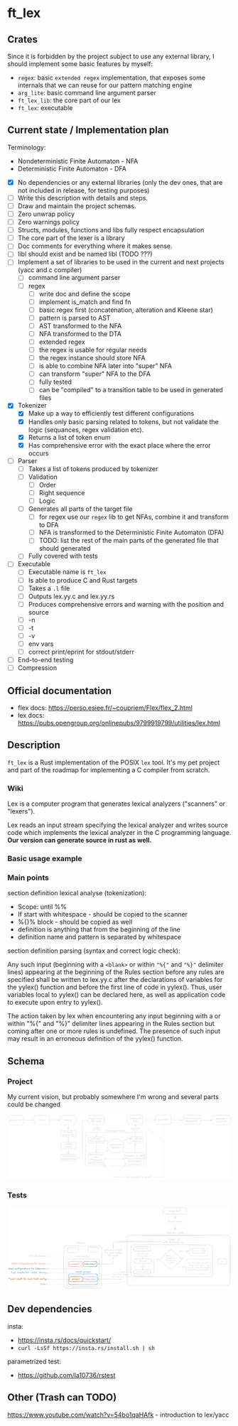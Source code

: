 # ft_lex

## Crates

Since it is forbidden by the project subject to use any external library, I should implement some basic features by myself:

- `regex`: basic `extended regex` implementation, that exposes some internals that we can reuse for our pattern matching engine
- `arg_lite`: basic command line argument parser
- `ft_lex_lib`: the core part of our lex
- `ft_lex`: executable

## Current state / Implementation plan

Terminology:
- Nondeterministic Finite Automaton - NFA
- Deterministic Finite Automaton - DFA

- [x] No dependencies or any external libraries (only the dev ones, that are not included in release, for testing purposes)
- [ ] Write this description with details and steps.
- [ ] Draw and maintain the project schemas.
- [ ] Zero unwrap policy
- [ ] Zero warnings policy
- [ ] Structs, modules, functions and libs fully respect encapsulation
- [ ] The core part of the lexer is a library
- [ ] Doc comments for everything where it makes sense.
- [ ] libl should exist and be named libl (TODO ???)
- [ ] Implement a set of libraries to be used in the current and next projects (yacc and c compiler)
    - [ ] command line argument parser
    - [ ] regex
        - [ ] write doc and define the scope
        - [ ] implement is_match and find fn
        - [ ] basic regex first (concatenation, alteration and Kleene star)
        - [ ] pattern is parsed to AST
        - [ ] AST transformed to the NFA
        - [ ] NFA transformed to the DTA
        - [ ] extended regex
        - [ ] the regex is usable for regular needs
        - [ ] the regex instance should store NFA
        - [ ] is able to combine NFA later into "super" NFA
        - [ ] can transform "super" NFA to the DFA
        - [ ] fully tested
        - [ ] can be "compiled" to a transition table to be used in generated files

- [x] Tokenizer
    - [x] Make up a way to efficiently test different configurations
    - [x] Handles only basic parsing related to tokens, but not validate the logic (sequances, regex validation etc).
    - [x] Returns a list of token enum
    - [x] Has comprehensive error with the exact place where the error occurs
- [ ] Parser
    - [ ] Takes a list of tokens produced by tokenizer
    - [ ] Validation
        - [ ] Order
        - [ ] Right sequence
        - [ ] Logic
    - [ ] Generates all parts of the target file
        - [ ] for regex use our `regex` lib to get NFAs, combine it and transform to DFA
        - [ ] NFA is transformed to the Deterministic Finite Automaton (DFA)
        - [ ] TODO: list the rest of the main parts of the generated file that should generated
    - [ ] Fully covered with tests
- [ ] Executable
    - [ ] Executable name is `ft_lex`
    - [ ] Is able to produce C and Rust targets
    - [ ] Takes a `.l` file
    - [ ] Outputs lex.yy.c and lex.yy.rs
    - [ ] Produces comprehensive errors and warning with the position and source
    - [ ] -n
    - [ ] -t
    - [ ] -v
    - [ ] env vars
    - [ ] correct print/eprint for stdout/stderr
- [ ] End-to-end testing
- [ ] Compression

## Official documentation
- flex docs: https://perso.esiee.fr/~coupriem/Flex/flex_2.html
- lex docs: https://pubs.opengroup.org/onlinepubs/9799919799/utilities/lex.html

## Description
`ft_lex` is a Rust implementation of the POSIX `lex` tool. It's my pet project and part of the roadmap for implementing a C compiler from scratch.

### Wiki
Lex is a computer program that generates lexical analyzers ("scanners" or "lexers").

Lex reads an input stream specifying the lexical analyzer and writes source code which implements the lexical analyzer in the C programming language. **Our version can generate source in rust as well.**

### Basic usage example

### Main points

section definition lexical analyse (tokenization):
- Scope: until %%
- If start with whitespace - should be copied to the scanner
- %{}% block - should be copied as well
- definition is anything that from the beginning of the line
- definition name and pattern is separated by whitespace

section definition parsing (syntax and correct logic check):

Any such input (beginning with a `<blank>` or within `"%{"` and `"%}"` delimiter lines) appearing at the beginning of the Rules section before any rules are specified shall be written to lex.yy.c after the declarations of variables for the yylex() function and before the first line of code in yylex(). Thus, user variables local to yylex() can be declared here, as well as application code to execute upon entry to yylex().

The action taken by lex when encountering any input beginning with a <blank> or within "%{" and "%}" delimiter lines appearing in the Rules section but coming after one or more rules is undefined. The presence of such input may result in an erroneous definition of the yylex() function.

## Schema

### Project

My current vision, but probably somewhere I'm wrong and several parts could be changed

![project schema](docs/ft_lex_schema.png)
### Tests

![ft_lex tests](docs/test_schema.png)

## Dev dependencies
insta:
- https://insta.rs/docs/quickstart/
- `curl -LsSf https://insta.rs/install.sh | sh`

parametrized test:
- https://github.com/la10736/rstest


 ## Other (Trash can TODO)

https://www.youtube.com/watch?v=54bo1qaHAfk - introduction to lex/yacc

